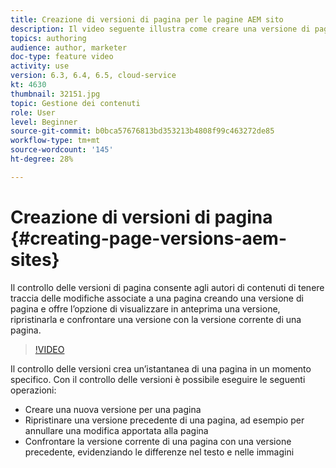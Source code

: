 ```yaml
---
title: Creazione di versioni di pagina per le pagine AEM sito
description: Il video seguente illustra come creare una versione di pagina, visualizzarne l’anteprima, ripristinare una versione di pagina e confrontare la versione corrente della pagina con le versioni salvate.
topics: authoring
audience: author, marketer
doc-type: feature video
activity: use
version: 6.3, 6.4, 6.5, cloud-service
kt: 4630
thumbnail: 32151.jpg
topic: Gestione dei contenuti
role: User
level: Beginner
source-git-commit: b0bca57676813bd353213b4808f99c463272de85
workflow-type: tm+mt
source-wordcount: '145'
ht-degree: 28%

---
```



# Creazione di versioni di pagina {#creating-page-versions-aem-sites}

Il controllo delle versioni di pagina consente agli autori di contenuti di tenere traccia delle modifiche associate a una pagina creando una versione di pagina e offre l’opzione di visualizzare in anteprima una versione, ripristinarla e confrontare una versione con la versione corrente di una pagina.

>[!VIDEO](https://video.tv.adobe.com/v/32151?quality=9&learn=on)

Il controllo delle versioni crea un’istantanea di una pagina in un momento specifico. Con il controllo delle versioni è possibile eseguire le seguenti operazioni:
* Creare una nuova versione per una pagina
* Ripristinare una versione precedente di una pagina, ad esempio per annullare una modifica apportata alla pagina
* Confrontare la versione corrente di una pagina con una versione precedente, evidenziando le differenze nel testo e nelle immagini
